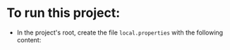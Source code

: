 # To run this project:
* In the project's root, create the file `local.properties` with the following content:
 

